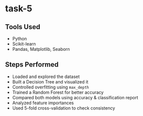 # task-5

## Tools Used
- Python
- Scikit-learn
- Pandas, Matplotlib, Seaborn
## Steps Performed
- Loaded and explored the dataset
- Built a Decision Tree and visualized it
- Controlled overfitting using `max_depth`
- Trained a Random Forest for better accuracy
- Compared both models using accuracy & classification report
- Analyzed feature importances
- Used 5-fold cross-validation to check consistency
